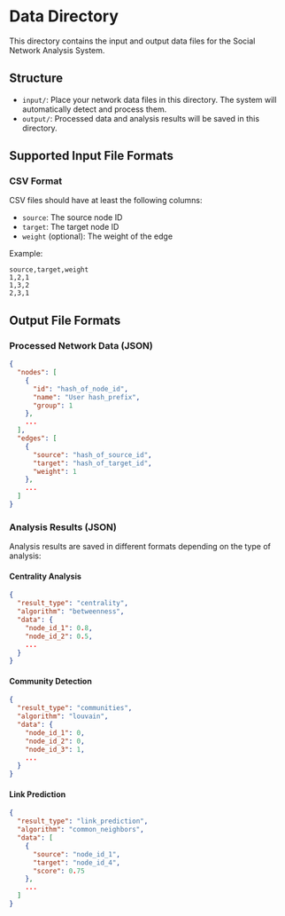 # Data Directory

This directory contains the input and output data files for the Social Network Analysis System.

## Structure

- `input/`: Place your network data files in this directory. The system will automatically detect and process them.
- `output/`: Processed data and analysis results will be saved in this directory.

## Supported Input File Formats

### CSV Format

CSV files should have at least the following columns:

- `source`: The source node ID
- `target`: The target node ID
- `weight` (optional): The weight of the edge

Example:

```csv
source,target,weight
1,2,1
1,3,2
2,3,1
```

## Output File Formats

### Processed Network Data (JSON)

```json
{
  "nodes": [
    {
      "id": "hash_of_node_id",
      "name": "User hash_prefix",
      "group": 1
    },
    ...
  ],
  "edges": [
    {
      "source": "hash_of_source_id",
      "target": "hash_of_target_id",
      "weight": 1
    },
    ...
  ]
}
```

### Analysis Results (JSON)

Analysis results are saved in different formats depending on the type of analysis:

#### Centrality Analysis

```json
{
  "result_type": "centrality",
  "algorithm": "betweenness",
  "data": {
    "node_id_1": 0.8,
    "node_id_2": 0.5,
    ...
  }
}
```

#### Community Detection

```json
{
  "result_type": "communities",
  "algorithm": "louvain",
  "data": {
    "node_id_1": 0,
    "node_id_2": 0,
    "node_id_3": 1,
    ...
  }
}
```

#### Link Prediction

```json
{
  "result_type": "link_prediction",
  "algorithm": "common_neighbors",
  "data": [
    {
      "source": "node_id_1",
      "target": "node_id_4",
      "score": 0.75
    },
    ...
  ]
}
``` 